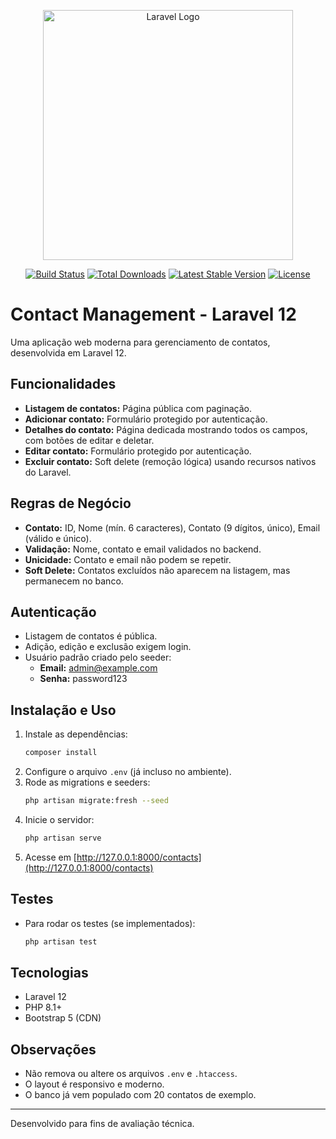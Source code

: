 <p align="center"><a href="https://laravel.com" target="_blank"><img src="https://raw.githubusercontent.com/laravel/art/master/logo-lockup/5%20SVG/2%20CMYK/1%20Full%20Color/laravel-logolockup-cmyk-red.svg" width="400" alt="Laravel Logo"></a></p>

<p align="center">
<a href="https://github.com/laravel/framework/actions"><img src="https://github.com/laravel/framework/workflows/tests/badge.svg" alt="Build Status"></a>
<a href="https://packagist.org/packages/laravel/framework"><img src="https://img.shields.io/packagist/dt/laravel/framework" alt="Total Downloads"></a>
<a href="https://packagist.org/packages/laravel/framework"><img src="https://img.shields.io/packagist/v/laravel/framework" alt="Latest Stable Version"></a>
<a href="https://packagist.org/packages/laravel/framework"><img src="https://img.shields.io/packagist/l/laravel/framework" alt="License"></a>
</p>

# Contact Management - Laravel 12

Uma aplicação web moderna para gerenciamento de contatos, desenvolvida em Laravel 12.

## Funcionalidades

- **Listagem de contatos:** Página pública com paginação.
- **Adicionar contato:** Formulário protegido por autenticação.
- **Detalhes do contato:** Página dedicada mostrando todos os campos, com botões de editar e deletar.
- **Editar contato:** Formulário protegido por autenticação.
- **Excluir contato:** Soft delete (remoção lógica) usando recursos nativos do Laravel.

## Regras de Negócio
- **Contato:** ID, Nome (mín. 6 caracteres), Contato (9 dígitos, único), Email (válido e único).
- **Validação:** Nome, contato e email validados no backend.
- **Unicidade:** Contato e email não podem se repetir.
- **Soft Delete:** Contatos excluídos não aparecem na listagem, mas permanecem no banco.

## Autenticação
- Listagem de contatos é pública.
- Adição, edição e exclusão exigem login.
- Usuário padrão criado pelo seeder:
  - **Email:** admin@example.com
  - **Senha:** password123

## Instalação e Uso

1. Instale as dependências:
   ```bash
   composer install
   ```
2. Configure o arquivo `.env` (já incluso no ambiente).
3. Rode as migrations e seeders:
   ```bash
   php artisan migrate:fresh --seed
   ```
4. Inicie o servidor:
   ```bash
   php artisan serve
   ```
5. Acesse em [http://127.0.0.1:8000/contacts](http://127.0.0.1:8000/contacts)

## Testes
- Para rodar os testes (se implementados):
  ```bash
  php artisan test
  ```

## Tecnologias
- Laravel 12
- PHP 8.1+
- Bootstrap 5 (CDN)

## Observações
- Não remova ou altere os arquivos `.env` e `.htaccess`.
- O layout é responsivo e moderno.
- O banco já vem populado com 20 contatos de exemplo.

---
Desenvolvido para fins de avaliação técnica.

